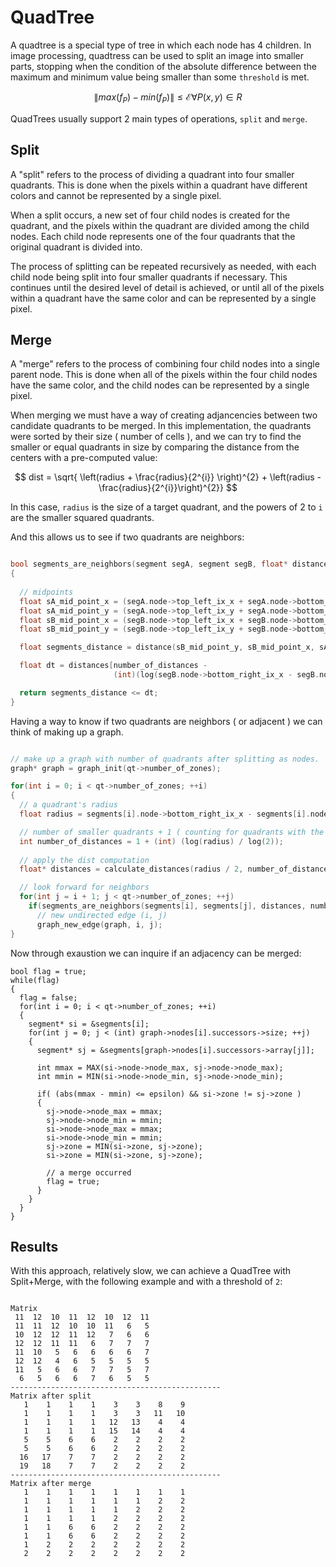 # QuadTree

A quadtree is a special type of tree in which each node has 4 children. In image processing, quadtress can be used
to split an image into smaller parts, stopping when the condition of the absolute difference between the maximum and minimum value
being smaller than some `threshold` is met.

$$ \| max(f_P) - min(f_P) \| \leq \mathcal{E} \forall P(x,y) \in R $$

QuadTrees usually support 2 main types of operations, `split` and `merge`. 

## Split

A "split" refers to the process of dividing a quadrant into four smaller quadrants. This is done when the pixels within a quadrant 
have different colors and cannot be represented by a single pixel.

When a split occurs, a new set of four child nodes is created for the quadrant, and the pixels within the quadrant are divided among the child nodes. 
Each child node represents one of the four quadrants that the original quadrant is divided into.

The process of splitting can be repeated recursively as needed, with each child node being split into four smaller quadrants if necessary. This 
continues until the desired level of detail is achieved, or until all of the pixels within a quadrant have the same color and can be represented by a 
single pixel.

## Merge 

A "merge" refers to the process of combining four child nodes into a single parent node. This is done when all of the pixels within the four child 
nodes have the same color, and the child nodes can be represented by a single pixel.

When merging we must have a way of creating adjancencies between two candidate quadrants to be merged. In this implementation, the quadrants were
sorted by their size ( number of cells ), and we can try to find the smaller or equal quadrants in size by comparing the distance from the centers 
with a pre-computed value:

$$ dist = \sqrt{ \left(radius + \frac{radius}{2^{i}} \right)^{2} + \left(radius - \frac{radius}{2^{i}}\right)^{2}} $$

In this case, `radius` is the size of a target quadrant, and the powers of 2 to `i` are the smaller squared quadrants.

And this allows us to see if two quadrants are neighbors:

```c++

bool segments_are_neighbors(segment segA, segment segB, float* distances, int number_of_distances)
{
  
  // midpoints
  float sA_mid_point_x = (segA.node->top_left_ix_x + segA.node->bottom_right_ix_x) / 2.0;
  float sA_mid_point_y = (segA.node->top_left_ix_y + segA.node->bottom_right_ix_y) / 2.0;
  float sB_mid_point_x = (segB.node->top_left_ix_x + segB.node->bottom_right_ix_x) / 2.0;
  float sB_mid_point_y = (segB.node->top_left_ix_y + segB.node->bottom_right_ix_y) / 2.0;

  float segments_distance = distance(sB_mid_point_y, sB_mid_point_x, sA_mid_point_y, sA_mid_point_x);

  float dt = distances[number_of_distances -
                       (int)(log(segB.node->bottom_right_ix_x - segB.node->top_left_ix_x) / log(2)) - 1];

  return segments_distance <= dt;
}
```

Having a way to know if two quadrants are neighbors ( or adjacent ) we can think of making up a graph.

``` c++

// make up a graph with number of quadrants after splitting as nodes.
graph* graph = graph_init(qt->number_of_zones);

for(int i = 0; i < qt->number_of_zones; ++i)
{
  // a quadrant's radius 
  float radius = segments[i].node->bottom_right_ix_x - segments[i].node->top_left_ix_x;

  // number of smaller quadrants + 1 ( counting for quadrants with the same size )
  int number_of_distances = 1 + (int) (log(radius) / log(2));
  
  // apply the dist computation
  float* distances = calculate_distances(radius / 2, number_of_distances);

  // look forward for neighbors
  for(int j = i + 1; j < qt->number_of_zones; ++j)
    if(segments_are_neighbors(segments[i], segments[j], distances, number_of_distances) )
      // new undirected edge (i, j) 
      graph_new_edge(graph, i, j);
}
```

Now through exaustion we can inquire if an adjacency can be merged:

``` c\+\+c
bool flag = true;
while(flag)
{
  flag = false;
  for(int i = 0; i < qt->number_of_zones; ++i)
  {
    segment* si = &segments[i];
    for(int j = 0; j < (int) graph->nodes[i].successors->size; ++j)
    {
      segment* sj = &segments[graph->nodes[i].successors->array[j]];

      int mmax = MAX(si->node->node_max, sj->node->node_max);
      int mmin = MIN(si->node->node_min, sj->node->node_min);

      if( (abs(mmax - mmin) <= epsilon) && si->zone != sj->zone )
      {
        sj->node->node_max = mmax;
        sj->node->node_min = mmin;
        si->node->node_max = mmax;
        si->node->node_min = mmin;
        sj->zone = MIN(si->zone, sj->zone);
        si->zone = MIN(si->zone, sj->zone);

        // a merge occurred
        flag = true;
      }
    }
  }
}
```

## Results

With this approach, relatively slow, we can achieve a QuadTree with Split+Merge, with the following example and with a threshold of `2`:

```

Matrix 
 11  12  10  11  12  10  12  11
 11  11  12  10  10  11   6   5
 10  12  12  11  12   7   6   6
 12  12  11  11   6   7   7   7
 11  10   5   6   6   6   6   7
 12  12   4   6   5   5   5   5
 11   5   6   6   7   7   5   7
  6   5   6   6   7   6   5   5
-----------------------------------------------
Matrix after split
   1    1    1    1    3    3    8    9
   1    1    1    1    3    3   11   10
   1    1    1    1   12   13    4    4
   1    1    1    1   15   14    4    4
   5    5    6    6    2    2    2    2
   5    5    6    6    2    2    2    2
  16   17    7    7    2    2    2    2
  19   18    7    7    2    2    2    2
-----------------------------------------------
Matrix after merge
   1    1    1    1    1    1    1    1
   1    1    1    1    1    1    2    2
   1    1    1    1    1    2    2    2
   1    1    1    1    2    2    2    2
   1    1    6    6    2    2    2    2
   1    1    6    6    2    2    2    2
   1    2    2    2    2    2    2    2
   2    2    2    2    2    2    2    2
```
